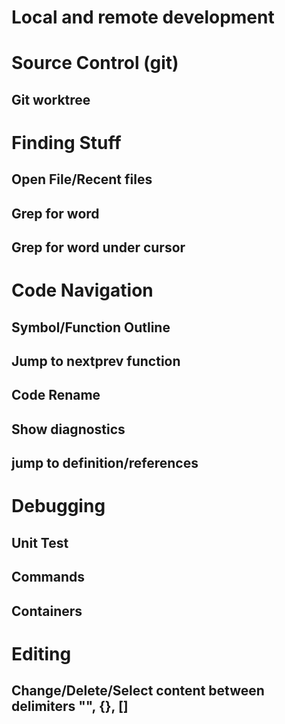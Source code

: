 # Local and remote development

# Source Control (git)
## Git worktree

# Finding Stuff
## Open File/Recent files
## Grep for word
## Grep for word under cursor

# Code Navigation
## Symbol/Function Outline
## Jump to nextprev function
## Code Rename
## Show diagnostics
## jump to definition/references

# Debugging
## Unit Test
## Commands
## Containers

# Editing
## Change/Delete/Select content between delimiters "", {}, []



